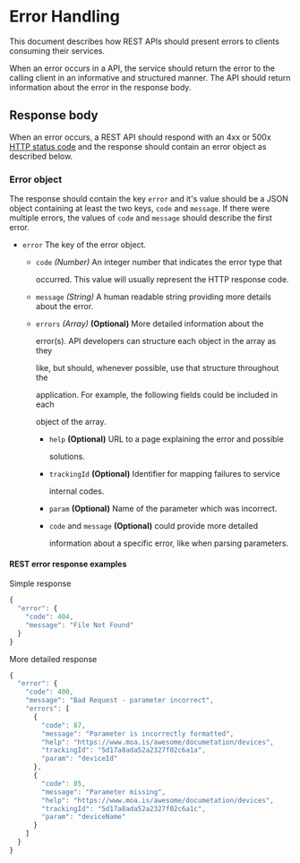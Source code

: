# Error Handling

This document describes how REST APIs should present errors to clients consuming their services.

When an error occurs in a API, the service should return the error to the calling client in an informative and structured manner. The API should return information about the error in the response body.

## Response body

When an error occurs, a REST API should respond with an 4xx or 500x [HTTP status code](errors.md#http-status-codes) and the response should contain an error object as described below.

### Error object

The response should contain the key `error` and it's value should be a JSON object containing at least the two keys, `code` and `message`. If there were multiple errors, the values of `code` and `message` should describe the first error.

- `error` The key of the error object.

  - `code` _(Number)_ An integer number that indicates the error type that

    occurred. This value will usually represent the HTTP response code.

  - `message` _(String)_ A human readable string providing more details about the error.
  - `errors` _(Array)_ **(Optional)** More detailed information about the

    error(s). API developers can structure each object in the array as they

    like, but should, whenever possible, use that structure throughout the

    application. For example, the following fields could be included in each

    object of the array.

    - `help` **(Optional)** URL to a page explaining the error and possible

      solutions.

    - `trackingId` **(Optional)** Identifier for mapping failures to service

      internal codes.

    - `param` **(Optional)** Name of the parameter which was incorrect.
    - `code` and `message` **(Optional)** could provide more detailed

      information about a specific error, like when parsing parameters.

#### REST error response examples

Simple response

```javascript
{
  "error": {
    "code": 404,
    "message": "File Not Found"
  }
}
```

More detailed response

```javascript
{
  "error": {
    "code": 400,
    "message": "Bad Request - parameter incorrect",
    "errors": [
      {
        "code": 87,
        "message": "Parameter is incorrectly formatted",
        "help": "https://www.moa.is/awesome/documetation/devices",
        "trackingId": "5d17a8ada52a2327f02c6a1a",
        "param": "deviceId"
      },
      {
        "code": 85,
        "message": "Parameter missing",
        "help": "https://www.moa.is/awesome/documetation/devices",
        "trackingId": "5d17a8ada52a2327f02c6a1c",
        "param": "deviceName"
      }
    ]
  }
}
```
